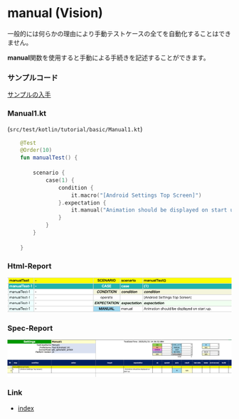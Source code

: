 # manual (Vision)

一般的には何らかの理由により手動テストケースの全てを自動化することはできません。

**manual**関数を使用すると手動による手続きを記述することができます。

### サンプルコード

[サンプルの入手](../../../getting_samples_ja.md)

### Manual1.kt

(`src/test/kotlin/tutorial/basic/Manual1.kt`)

```kotlin
    @Test
    @Order(10)
    fun manualTest() {

        scenario {
            case(1) {
                condition {
                    it.macro("[Android Settings Top Screen]")
                }.expectation {
                    it.manual("Animation should be displayed on start up.")
                }
            }
        }

    }
```

### Html-Report

![](_images/manual_html_report.png)

### Spec-Report

![](_images/manual_spec_report.png)

### Link

- [index](../../../../index_ja.md)

